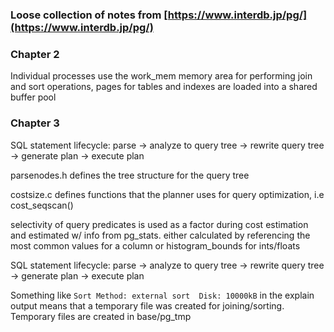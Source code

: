 ### Loose collection of notes from [https://www.interdb.jp/pg/](https://www.interdb.jp/pg/)

### Chapter 2

Individual processes use the work_mem memory area for performing join and sort operations, pages for tables and indexes are loaded into a shared buffer pool

### Chapter 3 

SQL statement lifecycle: parse -> analyze to query tree -> rewrite query tree -> generate plan -> execute plan 

parsenodes.h defines the tree structure for the query tree

costsize.c defines functions that the planner uses for query optimization, i.e cost_seqscan()

selectivity of query predicates is used as a factor during cost estimation and estimated w/ info from pg_stats. either calculated by referencing the most common values for a column or histogram_bounds for ints/floats 

SQL statement lifecycle: parse -> analyze to query tree -> rewrite query tree -> generate plan -> execute plan 

Something like `Sort Method: external sort  Disk: 10000kB` in the explain output means that a temporary file was created for joining/sorting. Temporary files are created in base/pg_tmp